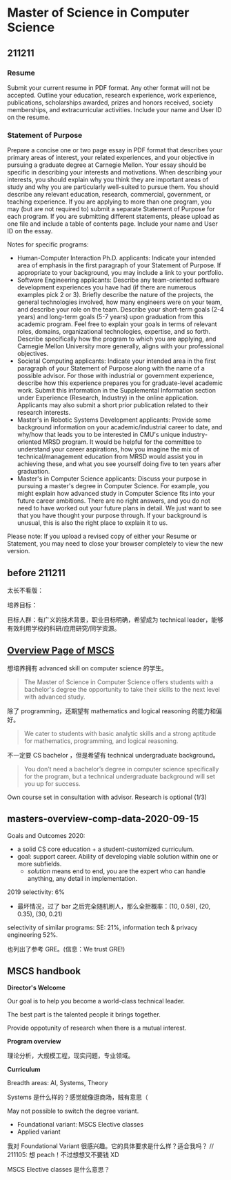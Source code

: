 Master of Science in Computer Science
=====================================
## 211211

### Resume

Submit your current resume in PDF format. Any other format will not be accepted. Outline your education, research experience, work experience, publications, scholarships awarded, prizes and honors received, society memberships, and extracurricular activities. Include your name and User ID on the resume. 

### Statement of Purpose

Prepare a concise one or two page essay in PDF format that describes your primary areas of interest, your related experiences, and your objective in pursuing a graduate degree at Carnegie Mellon. Your essay should be specific in describing your interests and motivations. When describing your interests, you should explain why you think they are important areas of study and why you are particularly well-suited to pursue them. You should describe any relevant education, research, commercial, government, or teaching experience. If you are applying to more than one program, you may (but are not required to) submit a separate Statement of Purpose for each program. If you are submitting different statements, please upload as one file and include a table of contents page. Include your name and User ID on the essay. 

Notes for specific programs:

- Human-Computer Interaction Ph.D. applicants: Indicate your intended area of emphasis in the first paragraph of your Statement of Purpose. If appropriate to your background, you may include a link to your portfolio.
- Software Engineering applicants: Describe any team-oriented software development experiences you have had (if there are numerous examples pick 2 or 3). Briefly describe the nature of the projects, the general technologies involved, how many engineers were on your team, and describe your role on the team. Describe your short-term goals (2-4 years) and long-term goals (5-7 years) upon graduation from this academic program. Feel free to explain your goals in terms of relevant roles, domains, organizational technologies, expertise, and so forth. Describe specifically how the program to which you are applying, and Carnegie Mellon University more generally, aligns with your professional objectives.
- Societal Computing applicants: Indicate your intended area in the first paragraph of your Statement of Purpose along with the name of a possible advisor. For those with industrial or government experience, describe how this experience prepares you for graduate-level academic work. Submit this information in the Supplemental Information section under Experience (Research, Industry) in the online application. Applicants may also submit a short prior publication related to their research interests.
- Master's in Robotic Systems Development applicants: Provide some background information on your academic/industrial career to date, and why/how that leads you to be interested in CMU's unique industry-oriented MRSD program.  It would be helpful for the committee to understand your career aspirations, how you imagine the mix of technical/management education from MRSD would assist you in achieving these, and what you see yourself doing five to ten years after graduation.
- Master's in Computer Science applicants: Discuss your purpose in pursuing a master's degree in Computer Science. For example, you might explain how advanced study in Computer Science fits into your future career ambitions. There are no right answers, and you do not need to have worked out your future plans in detail. We just want to see that you have thought your purpose through. If your background is unusual, this is also the right place to explain it to us.

Please note: If you upload a revised copy of either your Resume or Statement, you may need to close your browser completely to view the new version.
## before 211211 

太长不看版：

培养目标：

目标人群：有广义的技术背景，职业目标明确，希望成为 technical leader，能够有效利用学校的科研/应用研究/同学资源。


## [Overview Page of MSCS](https://csd.cmu.edu/academics/masters/overview)

想培养拥有 advanced skill on computer science 的学生。

> The Master of Science in Computer Science offers students with a bachelor's degree the opportunity to take their skills to the next level with advanced study.


除了 programming，还期望有 mathematics and logical reasoning 的能力和偏好。
> We cater to students with basic analytic skills and a strong aptitude for mathematics, programming, and logical reasoning.


不一定要 CS bachelor ，但是希望有 technical undergraduate background。
> You don’t need a bachelor’s degree in computer science specifically for the program, but a technical undergraduate background will set you up for success.

Own course set in consultation with advisor. Research is optional (1/3)


## masters-overview-comp-data-2020-09-15

Goals and Outcomes 2020:
- a solid CS core education + a student-customized curriculum.
- goal: support career. Ability of developing viable solution within one or more subfields.
    - _solution_ means end to end, you are the expert who can handle anything, any detail in implementation.

2019 selectivity: 6%
- 最坏情况，过了 bar 之后完全随机刷人，那么全拒概率：(10, 0.59), (20, 0.35), (30, 0.21)

selectivity of similar programs: SE: 21%, information tech & privacy engineering 52%.

也列出了参考 GRE。(信息：We trust GRE!)



## MSCS handbook

**Director's Welcome**

Our goal is to help you become a world-class technical leader.

The best part is the talented people it brings together.

Provide oppotunity of research when there is a mutual interest.



**Program overview**

理论分析，大规模工程，现实问题，专业领域。



**Curriculum**

Breadth areas: AI, Systems, Theory

Systems 是什么样的？感觉就像逛商场，贼有意思（

May not possible to switch the degree variant.

- Foundational variant: MSCS Elective classes
- Applied variant

我对 Foundational Variant 很感兴趣。它的具体要求是什么样？适合我吗？  // 211105: 想 peach！不过想想又不要钱 XD

MSCS Elective classes 是什么意思？

